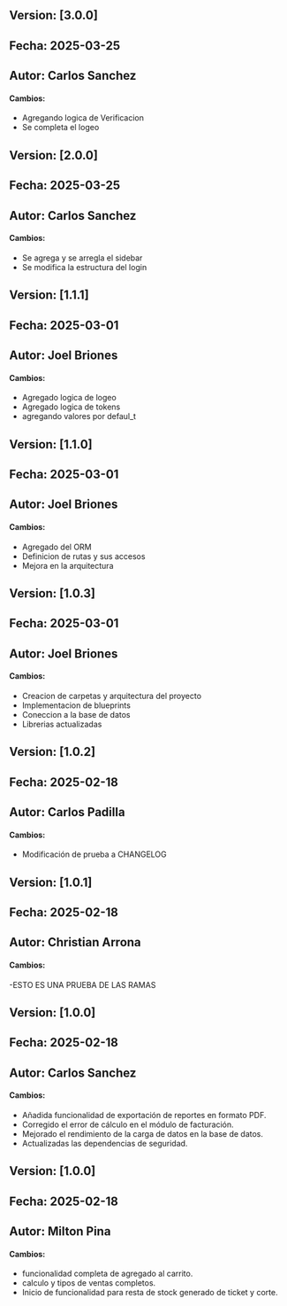 ## Version: [3.0.0]

## Fecha: 2025-03-25

## Autor: Carlos Sanchez

#### Cambios:

- Agregando logica de Verificacion
- Se completa el logeo

## Version: [2.0.0]

## Fecha: 2025-03-25

## Autor: Carlos Sanchez

#### Cambios:

- Se agrega y se arregla el sidebar
- Se modifica la estructura del login

## Version: [1.1.1]

## Fecha: 2025-03-01

## Autor: Joel Briones

#### Cambios:

- Agregado logica de logeo
- Agregado logica de tokens
- agregando valores por defaul_t

## Version: [1.1.0]

## Fecha: 2025-03-01

## Autor: Joel Briones

#### Cambios:

- Agregado del ORM
- Definicion de rutas y sus accesos
- Mejora en la arquitectura

## Version: [1.0.3]

## Fecha: 2025-03-01

## Autor: Joel Briones

#### Cambios:

- Creacion de carpetas y arquitectura del proyecto
- Implementacion de blueprints
- Coneccion a la base de datos
- Librerias actualizadas

## Version: [1.0.2]

## Fecha: 2025-02-18

## Autor: Carlos Padilla

#### Cambios:

- Modificación de prueba a CHANGELOG

## Version: [1.0.1]

## Fecha: 2025-02-18

## Autor: Christian Arrona

#### Cambios:

-ESTO ES UNA PRUEBA DE LAS RAMAS

## Version: [1.0.0]

## Fecha: 2025-02-18

## Autor: Carlos Sanchez

#### Cambios:

- Añadida funcionalidad de exportación de reportes en formato PDF.
- Corregido el error de cálculo en el módulo de facturación.
- Mejorado el rendimiento de la carga de datos en la base de datos.
- Actualizadas las dependencias de seguridad.

## Version: [1.0.0]

## Fecha: 2025-02-18

## Autor: Milton Pina

#### Cambios:

- funcionalidad completa de agregado al carrito.
- calculo y tipos de ventas completos.
- Inicio de funcionalidad para resta de stock generado de ticket y corte.
